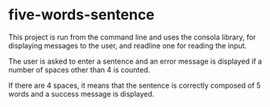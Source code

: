 # five-words-sentence

This project is run from the command line and uses the consola library, for displaying messages to the user, and readline one for reading the input.

The user is asked to enter a sentence and an error message is displayed if a number of spaces other than 4 is counted. 

If there are 4 spaces, it means that the sentence is correctly composed of 5 words and a success message is displayed.

